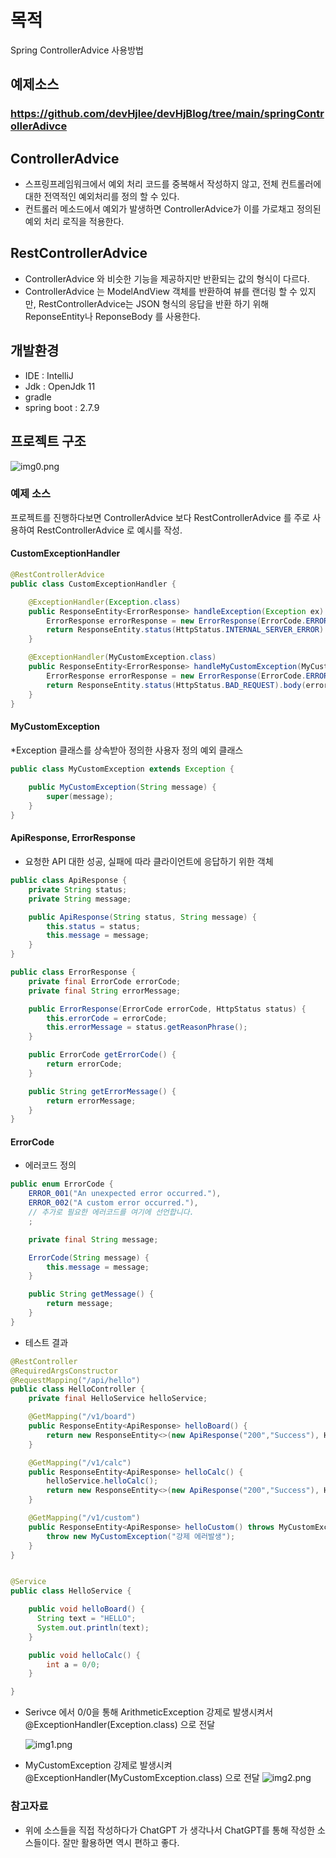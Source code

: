 # 목적
Spring ControllerAdvice 사용방법

## 예제소스
### https://github.com/devHjlee/devHjBlog/tree/main/springControllerAdivce  

## ControllerAdvice  
* 스프링프레임워크에서 예외 처리 코드를 중복해서 작성하지 않고, 전체 컨트롤러에 대한 전역적인 예외처리를 정의 할 수 있다.   
* 컨트롤러 메소드에서 예외가 발생하면 ControllerAdvice가 이를 가로채고 정의된 예외 처리 로직을 적용한다.     

## RestControllerAdvice  
* ControllerAdvice 와 비슷한 기능을 제공하지만 반환되는 값의 형식이 다르다.
* ControllerAdvice 는 ModelAndView 객체를 반환하여 뷰를 랜더링 할 수 있지만, RestControllerAdvice는 JSON 형식의 응답을 반환 하기 위해 ReponseEntity나 ReponseBody 를 사용한다.

## 개발환경
* IDE : IntelliJ
* Jdk : OpenJdk 11
* gradle
* spring boot : 2.7.9   

## 프로젝트 구조   
![img0.png](img0.png)

### 예제 소스
프로젝트를 진행하다보면 ControllerAdvice 보다 RestControllerAdvice 를 주로 사용하여 RestControllerAdvice 로 예시를 작성.   

#### CustomExceptionHandler   
``` java    
@RestControllerAdvice
public class CustomExceptionHandler {

    @ExceptionHandler(Exception.class)
    public ResponseEntity<ErrorResponse> handleException(Exception ex) {
        ErrorResponse errorResponse = new ErrorResponse(ErrorCode.ERROR_001, HttpStatus.INTERNAL_SERVER_ERROR);
        return ResponseEntity.status(HttpStatus.INTERNAL_SERVER_ERROR).body(errorResponse);
    }

    @ExceptionHandler(MyCustomException.class)
    public ResponseEntity<ErrorResponse> handleMyCustomException(MyCustomException ex) {
        ErrorResponse errorResponse = new ErrorResponse(ErrorCode.ERROR_002, HttpStatus.BAD_REQUEST);
        return ResponseEntity.status(HttpStatus.BAD_REQUEST).body(errorResponse);
    }
}
```   

#### MyCustomException    
*Exception 클래스를 상속받아 정의한 사용자 정의 예외 클래스    

``` java    
public class MyCustomException extends Exception {
    
    public MyCustomException(String message) {
        super(message);
    }
}
```   

#### ApiResponse, ErrorResponse
* 요청한 API 대한 성공, 실패에 따라 클라이언트에 응답하기 위한 객체 

``` java    
public class ApiResponse {
    private String status;
    private String message;

    public ApiResponse(String status, String message) {
        this.status = status;
        this.message = message;
    }
}

public class ErrorResponse {
    private final ErrorCode errorCode;
    private final String errorMessage;

    public ErrorResponse(ErrorCode errorCode, HttpStatus status) {
        this.errorCode = errorCode;
        this.errorMessage = status.getReasonPhrase();
    }

    public ErrorCode getErrorCode() {
        return errorCode;
    }

    public String getErrorMessage() {
        return errorMessage;
    }
}
```   

#### ErrorCode
* 에러코드 정의   

``` java    
public enum ErrorCode {
    ERROR_001("An unexpected error occurred."),
    ERROR_002("A custom error occurred."),
    // 추가로 필요한 에러코드를 여기에 선언합니다.
    ;

    private final String message;

    ErrorCode(String message) {
        this.message = message;
    }

    public String getMessage() {
        return message;
    }
}
```   

* 테스트 결과
``` java   
@RestController
@RequiredArgsConstructor
@RequestMapping("/api/hello")
public class HelloController {
    private final HelloService helloService;

    @GetMapping("/v1/board")
    public ResponseEntity<ApiResponse> helloBoard() {
        return new ResponseEntity<>(new ApiResponse("200","Success"), HttpStatus.OK);
    }

    @GetMapping("/v1/calc")
    public ResponseEntity<ApiResponse> helloCalc() {
        helloService.helloCalc();
        return new ResponseEntity<>(new ApiResponse("200","Success"), HttpStatus.OK);
    }

    @GetMapping("/v1/custom")
    public ResponseEntity<ApiResponse> helloCustom() throws MyCustomException{
        throw new MyCustomException("강제 에러발생");
    }
}


@Service
public class HelloService {

    public void helloBoard() {
      String text = "HELLO";
      System.out.println(text);
    }

    public void helloCalc() {
        int a = 0/0;
    }

}
```   

* Serivce 에서 0/0을 통해 ArithmeticException 강제로 발생시켜서 @ExceptionHandler(Exception.class) 으로 전달

  ![img1.png](img1.png)   


* MyCustomException 강제로 발생시켜  @ExceptionHandler(MyCustomException.class) 으로 전달
  ![img2.png](img2.png)   

### 참고자료
* 위에 소스들을 직접 작성하다가 ChatGPT 가 생각나서 ChatGPT를 통해 작성한 소스들이다. 잘만 활용하면 역시 편하고 좋다.
